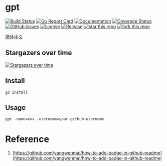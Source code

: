 # gpt
[![Build Status](https://travis-ci.org/yangwenmai/gpt.svg?branch=master)](https://travis-ci.org/yangwenmai/gpt) [![Go Report Card](https://goreportcard.com/badge/github.com/yangwenmai/gpt)](https://goreportcard.com/report/github.com/yangwenmai/gpt)  [![Documentation](https://godoc.org/github.com/yangwenmai/gpt?status.svg)](http://godoc.org/github.com/yangwenmai/gpt) [![Coverage Status](https://coveralls.io/repos/github/yangwenmai/gpt/badge.svg?branch=master)](https://coveralls.io/github/yangwenmai/gpt?branch=master) [![GitHub issues](https://img.shields.io/github/issues/yangwenmai/gpt.svg?label=Issue)](https://github.com/yangwenmai/gpt/issues) [![license](https://img.shields.io/github/license/yangwenmai/gpt.svg)](https://github.com/yangwenmai/gpt/blob/master/LICENSE) [![Release](https://img.shields.io/github/release/yangwenmai/gpt.svg?label=Release)](https://github.com/yangwenmai/gpt/releases) [![star this repo](http://githubbadges.com/star.svg?user=yangwenmai&repo=gpt)](http://github.com/yangwenmai/gpt) [![fork this repo](http://githubbadges.com/fork.svg?user=yangwenmai&repo=gpt)](http://github.com/yangwenmai/gpt/fork)

[简体中文](https://github.com/yangwenmai/gpt/blob/master/README_ZH.md)

## Stargazers over time

[![Stargazers over time](https://starcharts.herokuapp.com/yangwenmai/gpt.svg)](https://starcharts.herokuapp.com/yangwenmai/gpt)

## Install

```shell
go install
```

## Usage

`gpt -name=xxx -username=your-github-username`

# Reference

1. [https://github.com/yangwenmai/how-to-add-badge-in-github-readme](https://github.com/yangwenmai/how-to-add-badge-in-github-readme)
